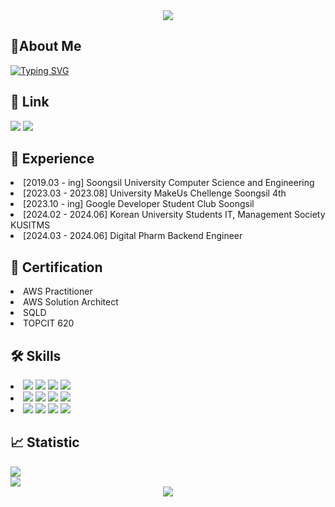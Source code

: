<div align="center">
    <img src="https://capsule-render.vercel.app/api?type=waving&color=gradient&height=250&section=header&text=Geonwoo%20Pack&fontSize=70">
</div>
<h2> 🙋About Me</h2>

[![Typing SVG](https://readme-typing-svg.demolab.com?font=&weight=500&size=23&pause=1000&color=FFFFFF&random=false&width=435&lines=%EC%95%88%EB%85%95%ED%95%98%EC%84%B8%EC%9A%94%2C+%EB%B0%B1%EC%97%94%EB%93%9C+%EA%B0%9C%EB%B0%9C%EC%9E%90+%EB%B0%B1%EA%B1%B4%EC%9A%B0%EC%9E%85%EB%8B%88%EB%8B%A4+%F0%9F%91%8B)](https://git.io/typing-svg)
<h2> 🔗 Link </h2>
<div>
    <a href="https://packdev937.oopy.io/" target="_blank"><img src="https://img.shields.io/badge/TechBlog-000000?style=flat-square&logo=Notion&logoColor=white"/></a>
    <img src="https://img.shields.io/badge/Contact-EA4335?style=flat-square&logo=Gmail&logoColor=white"/>
</div>
<div align="left">
    <h2>🌱 Experience</h2>
    <li> [2019.03 - ing] Soongsil University Computer Science and Engineering</li>
    <li> [2023.03 - 2023.08] University MakeUs Chellenge Soongsil 4th </li>
    <li> [2023.10 - ing] Google Developer Student Club Soongsil </li>
    <li> [2024.02 - 2024.06] Korean University Students IT, Management Society KUSITMS </li>
    <li> [2024.03 - 2024.06] Digital Pharm Backend Engineer </li>
</div>
<h2>🚀 Certification</h2>
<div align="left">
    <li> AWS Practitioner </li> 
    <li> AWS Solution Architect </li>
    <li> SQLD </li>
    <li> TOPCIT 620 </li>
</div>
<h2>🛠 Skills</h2>
<li>
<img src="https://img.shields.io/badge/AmazonEC2-FF9900?style=flat-square&logo=AmazonEC2&logoColor=white"/></a>
<img src="https://img.shields.io/badge/AmazonRDS-527FFF?style=flat-square&logo=AmazonRDS&logoColor=white"/></a>
<img src="https://img.shields.io/badge/AmazonS3-569A31?style=flat-square&logo=AmazonS3&logoColor=white"/></a>
<img src="https://img.shields.io/badge/AmazonRoute53-8C4FFF?style=flat-square&logo=AmazonRoute53&logoColor=white"/></a>
</li>
<li>
    <img src="https://img.shields.io/badge/Java-FC4C02?style=flat-square&logo=Jakarta&logoColor=white"/></a>
    <img src="https://img.shields.io/badge/SpringBoot-6DB33F?style=flat-square&logo=SpringBoot&logoColor=white"/></a>
    <img src="https://img.shields.io/badge/SpringBatch-6DB33F?style=flat-square&logo=SpringBoot&logoColor=white"/></a>
    <img src="https://img.shields.io/badge/SpringSecurity-6DB33F?style=flat-square&logo=SpringSecurity&logoColor=white"/></a>
</li>
<li> 
<img src="https://img.shields.io/badge/Github-181717?style=flat-square&logo=Github&logoColor=white"/></a>
<img src="https://img.shields.io/badge/Swagger-85EA2D?style=flat-square&logo=Swagger&logoColor=white"/></a>
<img src="https://img.shields.io/badge/Notion-000000?style=flat-square&logo=Notion&logoColor=white"/></a>
<img src="https://img.shields.io/badge/Jira-0052CC?style=flat-square&logo=Jira&logoColor=white"/></a>
</li>

<h2> 📈 Statistic </h2>
      <a href="https://solved.ac/packdev937"><img src="http://mazassumnida.wtf/api/generate_badge?boj=packdev937"></a><br>
    <img src="https://github-readme-stats.vercel.app/api?username=packdev937&show_icons=true&theme=gruvbox"> 
    <a href="https://hits.seeyoufarm.com/api/count/incr/badge.svg?url=https%3A%2F%2Fgithub.com%2Fpackdev937&count_bg=%2379C83D&title_bg=%23555555&icon=&icon_color=%23E7E7E7&title=hits&edge_flat=false">
<div align="center">
 <img src="https://hits.seeyoufarm.com/api/count/incr/badge.svg?url=https%3A%2F%2Fgithub.com%2Fpackdev937&count_bg=%2379C83D&title_bg=%23555555&icon=&icon_color=%23E7E7E7&title=hits&edge_flat=false">
    </a>
</div>
